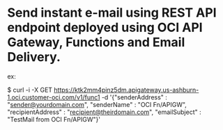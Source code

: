 # Send instant e-mail using REST API endpoint deployed using OCI API Gateway, Functions and Email Delivery.

ex:

$ curl -i -X GET https://ktk2mm4pinz5dm.apigateway.us-ashburn-1.oci.customer-oci.com/v1/func1 -d '{"senderAddress" : "sender@yourdomain.com", "senderName" : "OCI Fn/APIGW", "recipientAddress" : "recipient@theirdomain.com", "emailSubject" : "TestMail from OCI Fn/APIGW"}'
